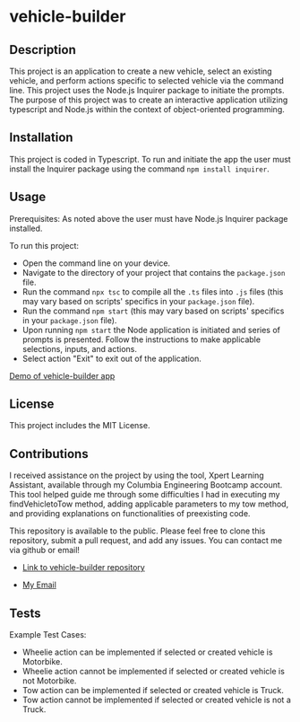 # vehicle-builder

## Description

This project is an application to create a new vehicle, select an existing vehicle, and perform actions specific to selected vehicle via the command line. This project uses the Node.js Inquirer package to initiate the prompts. The purpose of this project was to create an interactive application utilizing typescript and Node.js within the context of object-oriented programming. 

## Installation

This project is coded in Typescript. To run and initiate the app the user must install the Inquirer package using the command `npm install inquirer`. 

## Usage 

Prerequisites: As noted above the user must have Node.js Inquirer package installed. 

To run this project:

- Open the command line on your device.
- Navigate to the directory of your project that contains the `package.json` file.
- Run the command `npx tsc` to compile all the `.ts` files into `.js` files (this may vary based on scripts' specifics in your `package.json` file).   
- Run the command `npm start` (this may vary based on scripts' specifics in your `package.json` file). 
- Upon running `npm start` the Node application is initiated and series of prompts is presented. Follow the instructions to make applicable     selections, inputs, and actions. 
- Select action "Exit" to exit out of the application.  

[Demo of vehicle-builder app]() 

## License

This project includes the MIT License.

## Contributions

I received assistance on the project by using the tool, Xpert Learning Assistant, available through my Columbia Engineering Bootcamp account. This tool helped guide me through some difficulties I had in executing my findVehicletoTow method, adding applicable parameters to my tow method, and providing explanations on functionalities of preexisting code. 

 This repository is available to the public. Please feel free to clone this repository, submit a pull request, and add any issues. You can contact me via github or email!

- [Link to vehicle-builder repository](https://github.com/shukikat/vehicle-builder)

- [My Email](mailto:kathuriashuki@gmail.com)


## Tests

Example Test Cases:

- Wheelie action can be implemented if selected or created vehicle is Motorbike.  
- Wheelie action cannot be implemented if selected or created vehicle is not Motorbike. 
- Tow action can be implemented if selected or created vehicle is Truck.  
- Tow action cannot be implemented if selected or created vehicle is not a     Truck.  


